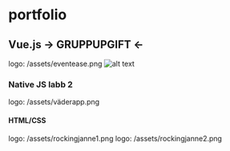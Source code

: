 # portfolio

## Vue.js -> GRUPPUPGIFT <-
logo: /assets/eventease.png
![alt text](https://github.com/[KakanOG]/[portfolio]/assets/[main]/eventease.png?raw=true)

### Native JS labb 2
logo: /assets/väderapp.png

#### HTML/CSS
logo: /assets/rockingjanne1.png
logo: /assets/rockingjanne2.png
